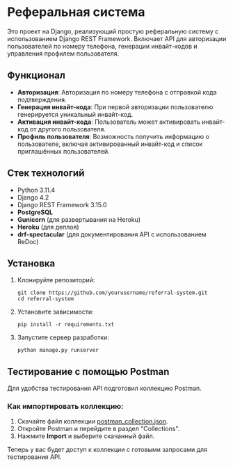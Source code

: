 # Реферальная система

Это проект на Django, реализующий простую реферальную систему с использованием Django REST Framework. Включает API для авторизации пользователей по номеру телефона, генерации инвайт-кодов и управления профилем пользователя.

## Функционал

- **Авторизация**: Авторизация по номеру телефона с отправкой кода подтверждения.
- **Генерация инвайт-кода**: При первой авторизации пользователю генерируется уникальный инвайт-код.
- **Активация инвайт-кода**: Пользователь может активировать инвайт-код от другого пользователя.
- **Профиль пользователя**: Возможность получить информацию о пользователе, включая активированный инвайт-код и список приглашённых пользователей.

## Стек технологий

- Python 3.11.4
- Django 4.2
- Django REST Framework 3.15.0
- **PostgreSQL**
- **Gunicorn** (для развертывания на Heroku)
- **Heroku** (для деплоя)
- **drf-spectacular** (для документирования API с использованием ReDoc)

## Установка

1. Клонируйте репозиторий:

   ```
   git clone https://github.com/yourusername/referral-system.git
   cd referral-system
   ```
2. Установите зависимости:

    ```
    pip install -r requirements.txt
    ```
3. Запустите сервер разработки:
    
     ```
    python manage.py runserver
    ```

## Тестирование с помощью Postman

Для удобства тестирования API подготовил коллекцию Postman.

### Как импортировать коллекцию:

1. Скачайте файл коллекции [postman_collection.json](./postman/collection.json).
2. Откройте Postman и перейдите в раздел "Collections".
3. Нажмите **Import** и выберите скачанный файл.

Теперь у вас будет доступ к коллекции с готовыми запросами для тестирования API.
